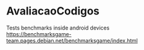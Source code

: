 # AvaliacaoCodigos

Tests benchmarks inside android devices   
https://benchmarksgame-team.pages.debian.net/benchmarksgame/index.html